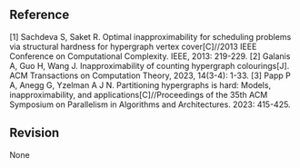 ## Reference 
[1] Sachdeva S, Saket R. Optimal inapproximability for scheduling problems via structural hardness for hypergraph vertex cover[C]//2013 IEEE Conference on Computational Complexity. IEEE, 2013: 219-229.
[2] Galanis A, Guo H, Wang J. Inapproximability of counting hypergraph colourings[J]. ACM Transactions on Computation Theory, 2023, 14(3-4): 1-33.
[3] Papp P A, Anegg G, Yzelman A J N. Partitioning hypergraphs is hard: Models, inapproximability, and applications[C]//Proceedings of the 35th ACM Symposium on Parallelism in Algorithms and Architectures. 2023: 415-425.

## Revision
None